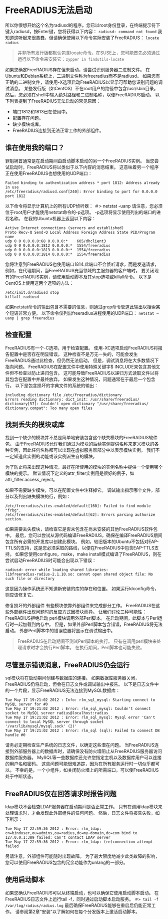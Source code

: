 # FreeRADIUS无法启动
所以你很想开始这个名为radiusd的程序。您已以root身份登录，在终端提示符下键入radiusd，按Enter键，您将获得以下内容：
`radiusd: command not found`
我知道这听起来很愚蠢，但请确保使用以下命令实际安装了FreeRADIUS：
`locate radius`
> 并非所有发行版都默认包含locate命令。在SUSE上，您可能首先必须通过运行以下命令来安装它：`zypper in findutils-locate`

如果您确定FreeRADIUS存在但未启动，请尝试识别服务器二进制文件。 在Ubuntu和Debian系统上，二进制文件称为freeradius而不是radiusd。 如果您有正确的二进制文件，请使用-X选项启动FreeRADIUS以显示可帮助您识别问题的调试消息。 某些发行版（如CentOS）不在root用户的路径中包含/usr/sbin目录。 然后，您必须在shell中输入绝对路径和二进制名称，以便FreeRADIUS启动。
以下列表提到了FreeRADIUS无法启动的常见原因：

+ 端口1812和1813已在使用中。
+ 配置存在问题。
+ 缺少模块或库。
+ FreeRADIUS连接到无法正常工作的外部组件。

## 谁在使用我的端口？
罪魁祸首通常是在启动期间由启动脚本启动的另一个FreeRADIUS实例。 当您尝试启动时，FreeRADIUS将以类似于以下内容的消息结束。 这意味着另一个程序正在使用FreeRADIUS也想使用的UDP端口：
```
Failed binding to authentication address * port 1812: Address already in use
/etc/freeradius/radiusd.conf[240]: Error binding to port for 0.0.0.0 port 1812
```
以下命令将显示计算机上的所有UDP侦听器：
＃> netstat -uanp
请注意，您必须位于root用户才能使用netstat命令的-p选项。 -p选项将显示使用列出的端口的进程名称。 在我的Ubuntu机器上返回以下内容：
```
Active Internet connections (servers and established)
Proto Recv-Q Send-Q Local Address Foreign Address State	PID/Program name
udp 0 0 0.0.0.0:68 0.0.0.0:*	605/dhclient3
udp 0 0 0.0.0.0:1812 0.0.0.0:*	1554/freeradius
udp 0 0 0.0.0.0:1813 0.0.0.0:*	1554/freeradius
udp 0 0 0.0.0.0:1814 0.0.0.0:*	1554/freeradius
```

您将注意到FreeRADIUS也使用端口1814.此端口不会侦听请求，而是发送请求，例如，在代理期间，当FreeRADIUS充当领域的主服务器的客户端时。 要关闭现有的FreeRADIUS实例，请使用启动脚本及其stop选项或killall命令。 以下是CentOS上使用这两个选项的方法：
```
/etc/init.d/radiusd stop
killall radiusd
```
如果netstat命令的输出包含不需要的信息，则通过grep命令管道此输出以搜索某个短语非常方便。 以下命令仅列出freeradius进程使用的UDP端口：
`netstat –uanp | grep freeradius`

## 检查配置
FreeRADIUS有一个-C选项，用于检查配置。 使用-XC选项启动FreeRADIUS将报告配置中是否存在明显错误。 这种检查不是万无一失的，可能会发生FreeRADIUS通过此检查，但仍然无法启动。 但是，调试消息将在大多数情况下指向问题。
FreeRADIUS在配置文件中使用特殊关键字$ INCLUDE来包含其他文件但不检查以防止递归包含。 这可能导致FreeRADIUS以递归方式读取文件以将其包含在配置中并最终放弃。 如果发生这种情况，问题通常在于最后一个包含行。 以下是包含损坏的字典文件的系统的输出：
```
including dictionary file /etc/freeradius/dictionary
Errors reading dictionary: dict_init: /usr/share/freeradius/
dictionary[57]: Couldn't open dictionary "/usr/share/freeradius/
dictionary.compat": Too many open files
```

## 找到丢失的模块或库
找到一个缺少的模块并不总是简单地安装包含这个缺失模块的FreeRADIUS软件包。 由于FreeRADIUS允许我们通过为模块的后续实例提供名称来定义模块的各种实例，因此任何名称都可以出现在虚拟服务器部分中以表示模块实例。 我们不一定知道此实例的功能或该实例派生自的模块。

为了防止将来出现这种情况，最好在所使用的模块的实例名称中提供一个使用哪个模块的提示。 默认情况下定义的attr_filter实例用是很好的例子，如attr_filter.access_reject。

如果不需要缺少模块，可以在配置文件中注释掉它。 调试输出指示哪个文件，部分以及列出缺失模块的行，例如：
```
/etc/freeradius/sites-enabled/default[160]: Failed to find module "frbg".
/etc/freeradius/sites-enabled/default[62]: Errors parsing authorize section.
```

如果需要丢失模块，请检查它是否未包含在尚未安装的其他FreeRADIUS软件包中。 最后，您可以尝试从源代码编译FreeRADIUS，确保在编译FreeRADIUS期间包含所有必需的开发库以创建此模块。 例如，较旧版本的Ubuntu不包括对EAP-TTLS的支持，这是您必须采取的路线，以便在FreeRADIUS中包含EAP-TTLS支持。
如果您使用configure，make，make install模式编译了FreeRADIUS，则在尝试启动FreeRADIUS时可能会出现以下错误：
```
radiusd: error while loading shared libraries:
libfreeradius-radius-2.1.10.so: cannot open shared object file: No such file or directory
```
这是因为操作系统还不知道新安装的库的存在和位置。 如果运行ldconfig命令，则应该修复它。

修复损坏的外部组件
有些模块依靠外部组件来完成部分工作。 FreeRADIUS在这些外部组件出现问题时的反应方式因模块而异。 让我们讨论三种可能性：
FreeRADIUS拒绝启动
perl模块调用外部Perl脚本。 在启动期间，此脚本与Perl运行时一起加载到内存中。 但是，如果外部Perl脚本包含错误，FreeRADIUS将无法启动。 外部Perl脚本中的错误位置将显示在调试输出中。
> FreeRADIUS在启动期间不测试Perl脚本的执行。 只有在调用perl模块来处理请求时才会执行Perl脚本。 在执行期间，Perl脚本也可能失败。

## 尽管显示错误消息，FreeRADIUS仍会运行
sql模块将在启动期间创建与数据库的连接。 如果数据库服务器关闭，FreeRADIUS仍将启动，但会在日志文件或调试输出中报告。 以下是日志文件中的一个片段，显示FreeRADIUS无法连接到MySQL数据库：
```
Tue May 17 19:21:02 2012 : Info: rlm_sql_mysql: Starting connect to MySQL server for #0
Tue May 17 19:21:02 2012 : Error: rlm_sql_mysql: Couldn't connect socket to MySQL server radius@localhost:radius
Tue May 17 19:21:02 2012 : Error: rlm_sql_mysql: Mysql error 'Can't connect to local MySQL server through socket '/var/lib/mysql/mysql.sock' (2)'
Tue May 17 19:21:02 2012 : Error: rlm_sql (sql): Failed to connect DB handle #0
```
请务必定期检查生产系统的日志文件，以确定这些潜在问题。
当FreeRADIUS连接到外部服务器上的数据库时，请确保没有防火墙阻止从FreeRADIUS服务器访问数据库服务器。 MySQL等一些数据库还允许您指定主机以及数据库用户可以连接的用户名和密码。 这些问题可能很难追踪，因为在所有服务运行时一切似乎都可以。 不幸的是，一个小组件，如关闭防火墙上的所需端口，可以使FreeRADIUS处于中断状态。

## FreeRADIUS仅在回答请求时报告问题
ldap模块不会检查LDAP服务器在启动期间是否正常工作。 只有在调用ldap模块来处理请求时，才会发现此外部组件的任何问题。 然后，日志文件将报告失败，如下所示：
```
Tue May 17 22:59:36 2012 : Error: rlm_ldap: cn=binduser,ou=admins,ou=radius,dc=my-domain,dc=com bind to 127.0.0.1:389 failed: Can't contact LDAP server
Tue May 17 22:59:36 2012 : Error: rlm_ldap: (re)connection attempt failed
```
另请注意，外部组件可能随时出现故障。 为了最大限度地减少此类故障的影响，您可以使用FreeRADIUS包含的冗余功能作为unlang的一部分。

## 使用启动脚本
如果您确认FreeRADIUS可以从终端启动，也可以确保它使用启动脚本启动。 在FreeRADIUS日志文件上运行tail -f，同时通过启动脚本启动服务。
`＃> tail -f /var/log/radius/radius.log`
最后确保FreeRADIUS能够在重启后仍能正常工作。 请参阅第2章“安装”以了解如何在每个分发版本上激活启动脚本。

















